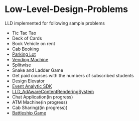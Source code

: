 # Low-Level-Design-Problems
LLD implemented for following sample problems
- Tic Tac Tao
- Deck of Cards
- Book Vehicle on rent
- Cab Booking
- [Parking Lot](https://github.com/darshna22/Low-Level-Design-Problems/blob/main/problems/multi_level_parking_lot.md)
- [Vending Machine](https://github.com/darshna22/Low-Level-Design-Problems/blob/main/problems/vending_machine_lld.md)
- Splitwise
- Snake and Ladder Game
- Get paid courses with the numbers of subscribed students
- Design Elevator
- [Event Analytic SDK](https://github.com/darshna22/Low-Level-Design-Problems/edit/main/problems/analytics_platform_sdk.md)
- [LLD_AdAwareContentRenderingSystem](https://github.com/darshna22/Low-Level-Design-Problems/blob/main/problems/adsAwareContentRenderingSystem.md)
- Chat Application(in progress)
- ATM Machine(in progress)
- Cab Sharing((in progress))
- [Battleship Game](https://github.com/darshna22/Low-Level-Design-Problems/blob/main/src/main/kotlin/LLD_Battleship/battleship_game.md) 
